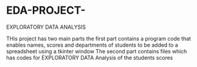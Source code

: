 # EDA-PROJECT-
EXPLORATORY DATA ANALYSIS


THis project has two main parts the first part contains a program code that enables names, scores and departments of students to be added to a spreadsheet using a tkinter window 
The second part contains files which has codes for EXPLORATORY DATA Analysis of the students scores 
